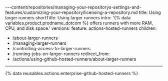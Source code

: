 ---content/repositories/managing-your-repositorys-settings-and-features/customizing-your-repository/licensing-a-repository.md
title: Using larger runners
shortTitle: Using larger runners
intro: '{% data variables.product.prodname_dotcom %} offers runners with more RAM, CPU, and disk space.'
versions:
  feature: actions-hosted-runners
children:
  - /about-larger-runners
  - /managing-larger-runners
  - /controlling-access-to-larger-runners
  - /running-jobs-on-larger-runners
redirect_from:
  - /actions/using-github-hosted-runners/about-larger-runners
---

{% data reusables.actions.enterprise-github-hosted-runners %}
